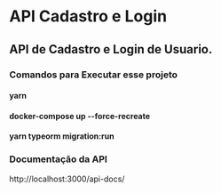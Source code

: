 # API Cadastro e Login
 
## API de Cadastro e Login de Usuario.
 
### Comandos para Executar esse projeto
 #### yarn
 #### docker-compose up --force-recreate
 #### yarn typeorm migration:run
 
### Documentação da API
http://localhost:3000/api-docs/